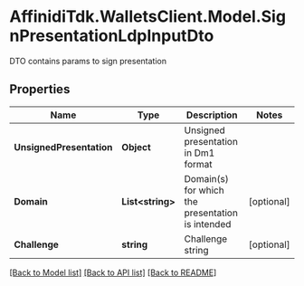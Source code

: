 # AffinidiTdk.WalletsClient.Model.SignPresentationLdpInputDto
DTO contains params to sign presentation

## Properties

Name | Type | Description | Notes
------------ | ------------- | ------------- | -------------
**UnsignedPresentation** | **Object** | Unsigned presentation in Dm1 format | 
**Domain** | **List&lt;string&gt;** | Domain(s) for which the presentation is intended | [optional] 
**Challenge** | **string** | Challenge string | [optional] 

[[Back to Model list]](../README.md#documentation-for-models) [[Back to API list]](../README.md#documentation-for-api-endpoints) [[Back to README]](../README.md)

